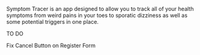 Symptom Tracer is an app designed to allow you to track all of your health symptoms from weird pains in your toes to sporatic dizziness as well as some potential triggers in one place.


TO DO

Fix Cancel Button on Register Form 